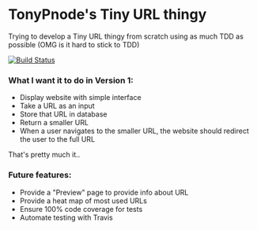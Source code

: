 # TonyPnode's Tiny URL thingy
Trying to develop a Tiny URL thingy from scratch using as much TDD as possible (OMG is it hard to stick to TDD)

[![Build Status](https://travis-ci.org/tonypnode/tonyptinyurl.svg?branch=master)](https://travis-ci.org/tonypnode/tonyptinyurl)
### What I want it to do in Version 1:
* Display website with simple interface
* Take a URL as an input
* Store that URL in database
* Return a smaller URL
* When a user navigates to the smaller URL, the website should redirect the user to the full URL

That's pretty much it..

### Future features:
* Provide a "Preview" page to provide info about URL
* Provide a heat map of most used URLs
* Ensure 100% code coverage for tests
* Automate testing with Travis




